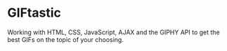# GIFtastic
Working with HTML, CSS, JavaScript, AJAX and the GIPHY API to get the best GIFs on the topic of your choosing. 
